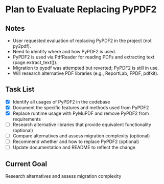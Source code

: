 # Plan to Evaluate Replacing PyPDF2

## Notes
- User requested evaluation of replacing PyPDF2 in the project (not py2pdf).
- Need to identify where and how PyPDF2 is used.
- PyPDF2 is used via PdfReader for reading PDFs and extracting text (page.extract_text()).
- Migration to pypdf was attempted but reverted; PyPDF2 is still in use.
- Will research alternative PDF libraries (e.g., ReportLab, FPDF, pdfkit).

## Task List
- [x] Identify all usages of PyPDF2 in the codebase
- [x] Document the specific features and methods used from PyPDF2
- [x] Replace runtime usage with PyMuPDF and remove PyPDF2 from requirements
- [ ] Research alternative libraries that provide equivalent functionality (optional)
- [ ] Compare alternatives and assess migration complexity (optional)
- [ ] Recommend whether and how to replace PyPDF2 (optional)
- [ ] Update documentation and README to reflect the change

## Current Goal
Research alternatives and assess migration complexity